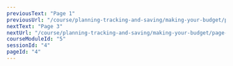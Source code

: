 ```yaml
---
previousText: "Page 1"
previousUrl: "/course/planning-tracking-and-saving/making-your-budget/page-one"
nextText: "Page 3"
nextUrl: "/course/planning-tracking-and-saving/making-your-budget/page-three"
courseModuleId: "5"
sessionId: "4"
pageId: "4"
---
```



